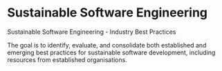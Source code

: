 # Sustainable Software Engineering
Sustainable Software Engineering - Industry Best Practices

The goal is to identify, evaluate, and consolidate both established and emerging best practices for sustainable software development, including resources from established organisations.
